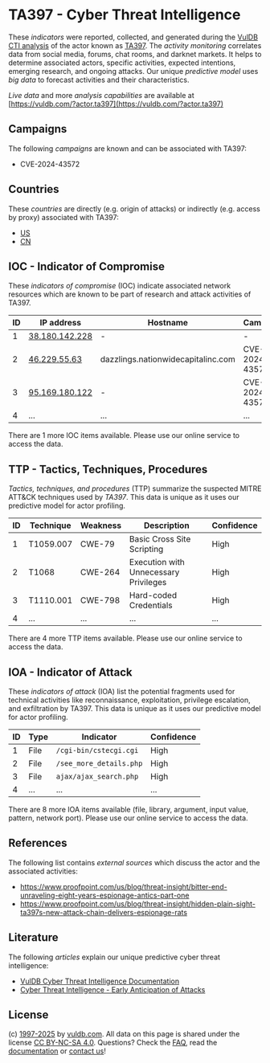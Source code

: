 # TA397 - Cyber Threat Intelligence

These _indicators_ were reported, collected, and generated during the [VulDB CTI analysis](https://vuldb.com/?kb.cti) of the actor known as [TA397](https://vuldb.com/?actor.ta397). The _activity monitoring_ correlates data from social media, forums, chat rooms, and darknet markets. It helps to determine associated actors, specific activities, expected intentions, emerging research, and ongoing attacks. Our unique _predictive model_ uses _big data_ to forecast activities and their characteristics.

_Live data_ and more _analysis capabilities_ are available at [https://vuldb.com/?actor.ta397](https://vuldb.com/?actor.ta397)

## Campaigns

The following _campaigns_ are known and can be associated with TA397:

* CVE-2024-43572

## Countries

These _countries_ are directly (e.g. origin of attacks) or indirectly (e.g. access by proxy) associated with TA397:

* [US](https://vuldb.com/?country.us)
* [CN](https://vuldb.com/?country.cn)

## IOC - Indicator of Compromise

These _indicators of compromise_ (IOC) indicate associated network resources which are known to be part of research and attack activities of TA397.

ID | IP address | Hostname | Campaign | Confidence
-- | ---------- | -------- | -------- | ----------
1 | [38.180.142.228](https://vuldb.com/?ip.38.180.142.228) | - | - | High
2 | [46.229.55.63](https://vuldb.com/?ip.46.229.55.63) | dazzlings.nationwidecapitalinc.com | CVE-2024-43572 | High
3 | [95.169.180.122](https://vuldb.com/?ip.95.169.180.122) | - | CVE-2024-43572 | High
4 | ... | ... | ... | ...

There are 1 more IOC items available. Please use our online service to access the data.

## TTP - Tactics, Techniques, Procedures

_Tactics, techniques, and procedures_ (TTP) summarize the suspected MITRE ATT&CK techniques used by _TA397_. This data is unique as it uses our predictive model for actor profiling.

ID | Technique | Weakness | Description | Confidence
-- | --------- | -------- | ----------- | ----------
1 | T1059.007 | CWE-79 | Basic Cross Site Scripting | High
2 | T1068 | CWE-264 | Execution with Unnecessary Privileges | High
3 | T1110.001 | CWE-798 | Hard-coded Credentials | High
4 | ... | ... | ... | ...

There are 4 more TTP items available. Please use our online service to access the data.

## IOA - Indicator of Attack

These _indicators of attack_ (IOA) list the potential fragments used for technical activities like reconnaissance, exploitation, privilege escalation, and exfiltration by TA397. This data is unique as it uses our predictive model for actor profiling.

ID | Type | Indicator | Confidence
-- | ---- | --------- | ----------
1 | File | `/cgi-bin/cstecgi.cgi` | High
2 | File | `/see_more_details.php` | High
3 | File | `ajax/ajax_search.php` | High
4 | ... | ... | ...

There are 8 more IOA items available (file, library, argument, input value, pattern, network port). Please use our online service to access the data.

## References

The following list contains _external sources_ which discuss the actor and the associated activities:

* https://www.proofpoint.com/us/blog/threat-insight/bitter-end-unraveling-eight-years-espionage-antics-part-one
* https://www.proofpoint.com/us/blog/threat-insight/hidden-plain-sight-ta397s-new-attack-chain-delivers-espionage-rats

## Literature

The following _articles_ explain our unique predictive cyber threat intelligence:

* [VulDB Cyber Threat Intelligence Documentation](https://vuldb.com/?kb.cti)
* [Cyber Threat Intelligence - Early Anticipation of Attacks](https://www.scip.ch/en/?labs.20201022)

## License

(c) [1997-2025](https://vuldb.com/?kb.changelog) by [vuldb.com](https://vuldb.com/?kb.about). All data on this page is shared under the license [CC BY-NC-SA 4.0](https://creativecommons.org/licenses/by-nc-sa/4.0/). Questions? Check the [FAQ](https://vuldb.com/?kb.faq), read the [documentation](https://vuldb.com/?kb) or [contact us](https://vuldb.com/?contact)!
